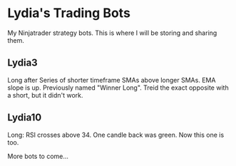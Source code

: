 # Lydia's Trading Bots

My Ninjatrader strategy bots. This is where I will be storing and sharing them.

## Lydia3

Long after Series of shorter timeframe SMAs above longer SMAs. EMA slope is up. Previously named "Winner Long". Treid the exact opposite with a short, but it didn't work.

## Lydia10

Long: RSI crosses above 34. One candle back was green. Now this one is too.

More bots to come...


